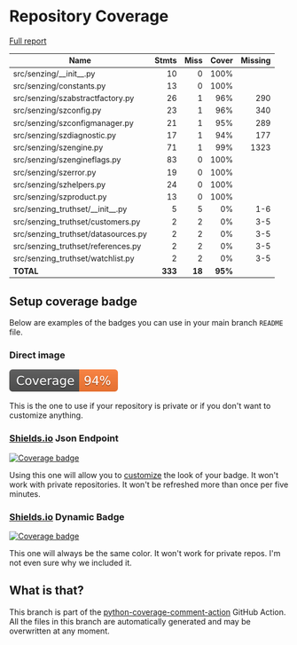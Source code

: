 # Repository Coverage

[Full report](https://htmlpreview.github.io/?https://github.com/senzing-garage/sz-sdk-python/blob/python-coverage-comment-action-data/htmlcov/index.html)

| Name                                  |    Stmts |     Miss |   Cover |   Missing |
|-------------------------------------- | -------: | -------: | ------: | --------: |
| src/senzing/\_\_init\_\_.py           |       10 |        0 |    100% |           |
| src/senzing/constants.py              |       13 |        0 |    100% |           |
| src/senzing/szabstractfactory.py      |       26 |        1 |     96% |       290 |
| src/senzing/szconfig.py               |       23 |        1 |     96% |       340 |
| src/senzing/szconfigmanager.py        |       21 |        1 |     95% |       289 |
| src/senzing/szdiagnostic.py           |       17 |        1 |     94% |       177 |
| src/senzing/szengine.py               |       71 |        1 |     99% |      1323 |
| src/senzing/szengineflags.py          |       83 |        0 |    100% |           |
| src/senzing/szerror.py                |       19 |        0 |    100% |           |
| src/senzing/szhelpers.py              |       24 |        0 |    100% |           |
| src/senzing/szproduct.py              |       13 |        0 |    100% |           |
| src/senzing\_truthset/\_\_init\_\_.py |        5 |        5 |      0% |       1-6 |
| src/senzing\_truthset/customers.py    |        2 |        2 |      0% |       3-5 |
| src/senzing\_truthset/datasources.py  |        2 |        2 |      0% |       3-5 |
| src/senzing\_truthset/references.py   |        2 |        2 |      0% |       3-5 |
| src/senzing\_truthset/watchlist.py    |        2 |        2 |      0% |       3-5 |
|                             **TOTAL** |  **333** |   **18** | **95%** |           |


## Setup coverage badge

Below are examples of the badges you can use in your main branch `README` file.

### Direct image

[![Coverage badge](https://raw.githubusercontent.com/senzing-garage/sz-sdk-python/python-coverage-comment-action-data/badge.svg)](https://htmlpreview.github.io/?https://github.com/senzing-garage/sz-sdk-python/blob/python-coverage-comment-action-data/htmlcov/index.html)

This is the one to use if your repository is private or if you don't want to customize anything.

### [Shields.io](https://shields.io) Json Endpoint

[![Coverage badge](https://img.shields.io/endpoint?url=https://raw.githubusercontent.com/senzing-garage/sz-sdk-python/python-coverage-comment-action-data/endpoint.json)](https://htmlpreview.github.io/?https://github.com/senzing-garage/sz-sdk-python/blob/python-coverage-comment-action-data/htmlcov/index.html)

Using this one will allow you to [customize](https://shields.io/endpoint) the look of your badge.
It won't work with private repositories. It won't be refreshed more than once per five minutes.

### [Shields.io](https://shields.io) Dynamic Badge

[![Coverage badge](https://img.shields.io/badge/dynamic/json?color=brightgreen&label=coverage&query=%24.message&url=https%3A%2F%2Fraw.githubusercontent.com%2Fsenzing-garage%2Fsz-sdk-python%2Fpython-coverage-comment-action-data%2Fendpoint.json)](https://htmlpreview.github.io/?https://github.com/senzing-garage/sz-sdk-python/blob/python-coverage-comment-action-data/htmlcov/index.html)

This one will always be the same color. It won't work for private repos. I'm not even sure why we included it.

## What is that?

This branch is part of the
[python-coverage-comment-action](https://github.com/marketplace/actions/python-coverage-comment)
GitHub Action. All the files in this branch are automatically generated and may be
overwritten at any moment.